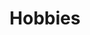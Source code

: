 ---
layout: profiles
permalink: /hobbies/
title: Hobbies
description: Discover what keeps me inspired and engaged beyond the code
nav: true
nav_order: 7

profiles:
  # if you want to include more than one profile, just replicate the following block
  # and create one content file for each profile inside _pages/
  - align: right
    image: h_zori.jpg
    content: hobby_anime.md
    image_circular: true
    more_info: >
      <p><center>Baka Marimo</center></p>
  - align: left
    image: h_synth.jpg
    content: hobby_keyboard.md
    image_circular: true
    more_info: >
      <p><center>H3 music room</center></p>
  - align: right
    image: h_irctc.jpg
    content: hobby_railway.md
    image_circular: true
    more_info: >
      <p><center>CSMT Mumbai</center></p>
  - align: left
    image: h_ironman.jpg
    content: hobby_marvel.md
    image_circular: true
    more_info: >
      <p><center>I am Ironman</center></p>
  - align: right
    image: h_cricket.jpg
    content: hobby_cricket.md
    image_circular: true
    more_info: >
      <p><center>Playing cricket in H2</center></p>
---